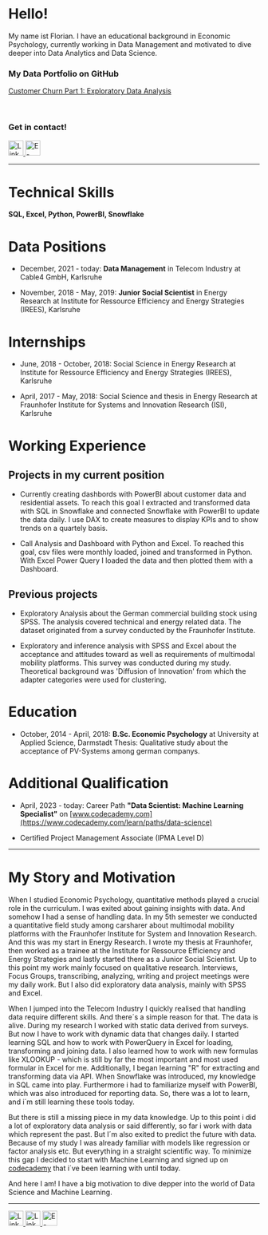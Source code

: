 
# Hello!
My name ist Florian. I have an educational background in Economic Psychology, currently working in Data Management and motivated to dive deeper into Data Analytics and Data Science.  


### My Data Portfolio on GitHub

[Customer Churn Part 1: Exploratory Data Analysis](https://github.com/emsif84/churn_prediction)

<!-- ### Data Portfolio   
<div style="display: flex; align-items: center;">
    <img src="https://img.icons8.com/?size=100&id=12599&format=png&color=000000" alt="icon" height="30" width="30" style="margin-right: 8px;">
    <a href="https://github.com/emsif84/churn_prediction">Customer Churn analysis and prediction</a>
</div> -->

&nbsp;
    
### Get in contact!  
<a href="https://linkedin.com/in/florianemsmann">
    <img src="https://img.icons8.com/?size=100&id=13930&format=png&color=000000" alt="LinkedIn" width="30" height="30"/>
</a>
<a href="mailto:florian.emsmann@posteo.de">
    <img src="https://img.icons8.com/?size=100&id=60688&format=png&color=000000" alt="E-Mail" width="30" height="30">
</a>  


---


# Technical Skills
**SQL, Excel, Python, PowerBI, Snowflake**


# Data Positions
* December, 2021 - today: **Data Management** in Telecom Industry at Cable4 GmbH, Karlsruhe


* November, 2018 - May, 2019: **Junior Social Scientist** in Energy Research at Institute for Ressource Efficiency and Energy Strategies (IREES), Karlsruhe


# Internships
* June, 2018 - October, 2018: Social Science in Energy Research at Institute for Ressource Efficiency and Energy Strategies (IREES), Karlsruhe

* April, 2017 - May, 2018: Social Science and thesis in Energy Research at Fraunhofer Institute for Systems and Innovation Research (ISI), Karlsruhe


# Working Experience
## Projects in my current position

* Currently creating dashbords with PowerBI about customer data and residential assets.
To reach this goal I extracted and transformed data with SQL in Snowflake and connected Snowflake with PowerBI to update the data daily. I use DAX to create measures to display KPIs and to show trends on a quartely basis.

* Call Analysis and Dashboard with Python and Excel. To reached this goal, csv files were monthly loaded, joined and transformed in Python. With Excel Power Query I loaded the data and then plotted them with a Dashboard.

## Previous projects

* Exploratory Analysis about the German commercial building stock using SPSS. The analysis covered technical and energy related data. The dataset originated from a survey conducted by the Fraunhofer Institute.

* Exploratory and inference analysis with SPSS and Excel about the acceptance and attitudes toward as well as requirements of multimodal mobility platforms. This survey was conducted during my study. Theoretical background was 'Diffusion of Innovation' from which the adapter categories were used for clustering.     



# Education
* October, 2014 - April, 2018: **B.Sc. Economic Psychology** at University at Applied Science, Darmstadt
Thesis: Qualitative study about the acceptance of PV-Systems among german companys.

# Additional Qualification
* April, 2023 - today: Career Path **"Data Scientist: Machine Learning Specialist"** on [www.codecademy.com](https://www.codecademy.com/learn/paths/data-science)

* Certified Project Management Associate (IPMA Level D)


---


# My Story and Motivation

When I studied Economic Psychology, quantitative methods played a crucial role in the curriculum. I was exited about gaining insights with data. And somehow I had a sense of handling data. In my 5th semester we conducted a quantitative field study among carsharer about multimodal mobility platforms with the Fraunhofer Institute for System and Innovation Research. And this was my start in Energy Research. I wrote my thesis at Fraunhofer, then worked as a trainee at the Institute for Ressource Efficiency and Energy Strategies and lastly started there as a Junior Social Scientist. Up to this point my work mainly focused on qualitative research. Interviews, Focus Groups, transcribing, analyzing, writing and project meetings were my daily work. But I also did exploratory data analysis, mainly with SPSS and Excel.

When I jumped into the Telecom Industry I quickly realised that handling data require different skills. And there´s a simple reason for that. The data is alive. During my research I worked with static data derived from surveys. But now I have to work with dynamic data that changes daily. I started learning SQL and how to work with PowerQuery in Excel for loading, transforming and joining data. I also learned how to work with new formulas like XLOOKUP - which is still by far the most important and most used formular in Excel for me. Additionally, I began learning "R" for extracting and transforming data via API. When Snowflake was introduced, my knowledge in SQL came into play. Furthermore i had to familiarize myself with PowerBI, which was also introduced for reporting data. So, there was a lot to learn, and i´m still learning these tools today.

But there is still a missing piece in my data knowledge. Up to this point i did a lot of exploratory data analysis or said differently, so far i work with data which represent the past. But I´m also exited to predict the future with data. Because of my study I was already familiar with models like regression or factor analysis etc. But everything in a straight scientific way. To minimize this gap I decided to start with Machine Learning and signed up on [codecademy](https://www.codecademy.com/pages/data-science-career-specializations) that i´ve been learning with until today. 


<!-- Beside that i acquired Data Science and Machine Learning books of which my favorite is [The StatQuest Illustrated Guide To Machine Learning](https://www.amazon.de/StatQuest-Illustrated-Guide-Machine-Learning/dp/B0BLM4TLPY/ref=sr_1_1?__mk_de_DE=%C3%85M%C3%85%C5%BD%C3%95%C3%91&crid=1DZ984LPZBRUR&dib=eyJ2IjoiMSJ9.2GXCz4jRDRokvgYbH-yB2ixMfIjFE0fH1PcNOqB1bF0fJO7njNeqbo6MkCqF3QCnVepK43ktQ4hbYsot9k76Mqi5pabA9c2XLbi00EbkT-RD5YLt6kXab6-a4aBqI58g5o5WGklCQBROMuYfsDPz3CAfSfzAfpG6cGFKmmi3mqHjOqYK3yqZpnWfTQdmO_QjE6Fv5jc0HGO81mzta6OrmPLjTIdlfbg1cmWxZ9YWy_8.0u7oSjrPegoloBmJhhIl4uBUDHJyC3Q7VyCNc8ozCUA&dib_tag=se&keywords=stat+quest&qid=1730454982&sprefix=stat+quest%2Caps%2C111&sr=8-1) by Josh Starmer (check out his genius [Youtube](https://www.youtube.com/@statquest) Channel!). -->

And here I am! I have a big motivation to dive depper into the world of Data Science and Machine Learning.  


---


<a href="https://github.com/emsif84/churn_prediction">
    <img src="https://img.icons8.com/?size=100&id=12599&format=png&color=000000" alt="LinkedIn" width="30" height="30"/>
</a>
<a href="https://linkedin.com/in/florianemsmann">
    <img src="https://img.icons8.com/?size=100&id=13930&format=png&color=000000" alt="LinkedIn" width="30" height="30"/>
</a>
<a href="mailto:florian.emsmann@posteo.de">
    <img src="https://img.icons8.com/?size=100&id=60688&format=png&color=000000" alt="E-Mail" width="30" height="30">
</a>  